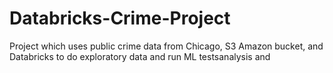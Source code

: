 # Databricks-Crime-Project
Project which uses public crime data from Chicago, S3 Amazon bucket, and Databricks to do exploratory data and run ML testsanalysis and 
